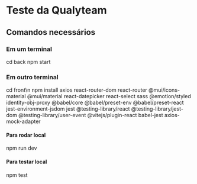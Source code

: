 # Teste da Qualyteam

## Comandos necessários

### Em um terminal
cd back
npm start

### Em outro terminal
cd front\n
npm install axios react-router-dom react-router @mui/icons-material @mui/material react-datepicker react-select sass @emotion/styled identity-obj-proxy @babel/core @babel/preset-env @babel/preset-react jest-environment-jsdom jest @testing-library/react @testing-library/jest-dom @testing-library/user-event @vitejs/plugin-react babel-jest axios-mock-adapter

#### Para rodar local
npm run dev

#### Para testar local
npm test
